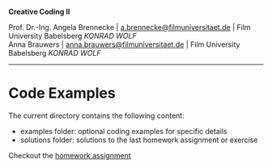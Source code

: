 **Creative Coding II**

Prof. Dr.-Ing. Angela Brennecke | a.brennecke@filmuniversitaet.de | Film University Babelsberg *KONRAD WOLF*   
Anna Brauwers | anna.brauwers@filmuniversitaet.de | Film University Babelsberg *KONRAD WOLF*

---

# Code Examples

The current directory contains the following content: 

- examples folder: optional coding examples for specific details 
- solutions folder: solutions to the last homework assignment or exercise


Checkout the [homework assignment](../assignments/readme.md)